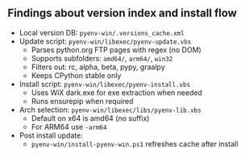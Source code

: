 ## Findings about version index and install flow

- Local version DB: `pyenv-win/.versions_cache.xml`
- Update script: `pyenv-win/libexec/pyenv-update.vbs`
  - Parses python.org FTP pages with regex (no DOM)
  - Supports subfolders: `amd64/`, `arm64/`, `win32`
  - Filters out: rc, alpha, beta, pypy, graalpy
  - Keeps CPython stable only
- Install script: `pyenv-win/libexec/pyenv-install.vbs`
  - Uses WiX dark.exe for exe extraction when needed
  - Runs ensurepip when required
- Arch selection: `pyenv-win/libexec/libs/pyenv-lib.vbs`
  - Default on x64 is amd64 (no suffix)
  - For ARM64 use `-arm64`
- Post install update:
  - `pyenv-win/install-pyenv-win.ps1` refreshes cache after install

